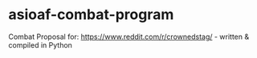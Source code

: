 # asioaf-combat-program
Combat Proposal for: https://www.reddit.com/r/crownedstag/ - written &amp; compiled in Python

